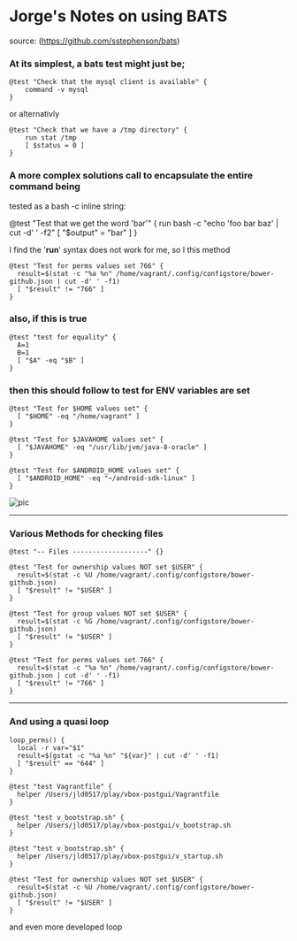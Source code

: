 # Jorge's Notes on using BATS 
source: (https://github.com/sstephenson/bats)

### At its simplest, a bats test might just be;
	@test "Check that the mysql client is available" {
	    command -v mysql
	}

or alternativly 

	@test "Check that we have a /tmp directory" {
	    run stat /tmp
	    [ $status = 0 ]
	}

### A more complex solutions call to encapsulate the entire command being 
  tested as a bash -c inline string:

@test "Test that we get the word 'bar'" {
    run bash -c "echo 'foo bar baz' | cut -d' ' -f2"
    [ "$output" = "bar" ]
}

I find the '**run**' syntax does not work for me, so I this method

	@test "Test for perms values set 766" {
	  result=$(stat -c "%a %n" /home/vagrant/.config/configstore/bower-github.json | cut -d' ' -f1)
	  [ "$result" != "766" ]
	}

### also, if this is true
	@test "test for equality" {
	  A=1
	  B=1
	  [ "$A" -eq "$B" ]
	}

### then this should follow to test for ENV variables are set
	@test "Test for $HOME values set" {
	  [ "$HOME" -eq "/home/vagrant" ]
	}
	
	@test "Test for $JAVAHOME values set" {
	  [ "$JAVAHOME" -eq "/usr/lib/jvm/java-8-oracle" ]
	}
	
	@test "Test for $ANDROID_HOME values set" {
	  [ "$ANDROID_HOME" -eq "~/android-sdk-linux" ]
	}

![pic](https://www.dropbox.com/s/t3keoh0phfop25v/bats-checks.png?raw=1)

----
### Various Methods for checking files

	@test "-- Files -------------------" {}
	
	@test "Test for ownership values NOT set $USER" {
	  result=$(stat -c %U /home/vagrant/.config/configstore/bower-github.json)
	  [ "$result" != "$USER" ]
	}
	
	@test "Test for group values NOT set $USER" {
	  result=$(stat -c %G /home/vagrant/.config/configstore/bower-github.json)
	  [ "$result" != "$USER" ]
	}
	
	@test "Test for perms values set 766" {
	  result=$(stat -c "%a %n" /home/vagrant/.config/configstore/bower-github.json | cut -d' ' -f1)
	  [ "$result" != "766" ]
	}

---
### And using a quasi loop

	loop_perms() {
	  local -r var="$1"
	  result=$(gstat -c "%a %n" "${var}" | cut -d' ' -f1)
	  [ "$result" == "644" ]
	}
	
	@test "test Vagrantfile" {
	  helper /Users/jld0517/play/vbox-postgui/Vagrantfile
	}
	
	@test "test v_bootstrap.sh" {
	  helper /Users/jld0517/play/vbox-postgui/v_bootstrap.sh
	}
	
	@test "test v_bootstrap.sh" {
	  helper /Users/jld0517/play/vbox-postgui/v_startup.sh
	}
	
	@test "Test for ownership values NOT set $USER" {
	  result=$(stat -c %U /home/vagrant/.config/configstore/bower-github.json)
	  [ "$result" != "$USER" ]
	}
	
and even more developed loop

